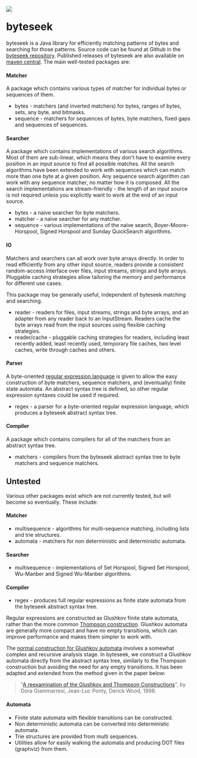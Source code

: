 
<img align="left" src="images/byteseek_logo_64x63.png"> 

# byteseek

byteseek is a Java library for efficiently matching patterns of bytes and searching for those patterns.  Source code can be found at Github in the [byteseek repository](https://github.com/nishihatapalmer/byteseek). Published releases of byteseek are also available on [maven central](https://search.maven.org/#search|ga|1|byteseek).  The main well-tested packages are:

#### Matcher

A package which contains various types of matcher for individual bytes or sequences of them.
* bytes - matchers (and inverted matchers) for bytes, ranges of bytes, sets, any byte, and bitmasks.
* sequence - matchers for sequences of bytes, byte matchers, fixed gaps and sequences of sequences.  

#### Searcher

A package which contains implementations of various search algorithms.  Most of them are sub-linear, which means they don't have to examine every position in an input source to find all possible matches.  All the search algorithms have been extended to work with sequences which can match more than one byte at a given position.  Any sequence search algorithm can work with any sequence matcher, no matter how it is composed.  All the search implementations are stream-friendly - the length of an input source is not required unless you explicitly want to work at the end of an input source.  

* bytes - a naive searcher for byte matchers.
* matcher - a naive searcher for any matcher.
* sequence - various implementations of the naive search, Boyer-Moore-Horspool, Signed Horspool and Sunday QuickSearch algorithms.

#### IO

Matchers and searchers can all work over byte arrays directly.  In order to read efficiently from any other input source,
readers provide a consistent random-access interface over files, input streams, strings and byte arrays.  Pluggable caching strategies allow tailoring the memory and performance for different use cases.

This package may be generally useful, independent of byteseek matching and searching.

* reader - readers for files, input streams, strings and byte arrays, and an adapter from any reader back to an InputStream.  Readers cache the byte arrays read from the input sources using flexible caching strategies.
* reader/cache - pluggable caching strategies for readers, including least recently added, least recently used, temporary file caches, two level caches, write through caches and others.

#### Parser
A byte-oriented [regular expression language](syntax.md) is given to allow the easy construction of byte matchers, sequence matchers, and (eventually) finite state automata.  An abstract syntax tree is defined, so other regular expression syntaxes could be used if required.
* regex - a parser for a byte-oriented regular expression language, which produces a byteseek abstract syntax tree.

#### Compiler
A package which contains compilers for all of the matchers from an abstract syntax tree.
* matchers - compilers from the byteseek abstract syntax tree to byte matchers and sequence matchers.

## Untested
Various other packages exist which are not currently tested, but will become so eventually.  These include:

#### Matcher
* multisequence - algorithms for multi-sequence matching, including lists and trie structures.
* automata - matchers for non deterministic and deterministic automata.

#### Searcher
* multisequence - implementations of Set Horspool, Signed Set Horspool, Wu-Manber and Signed Wu-Manber algorithms.

#### Compiler
* regex - produces full regular expressions as finite state automata from the byteseek abstract syntax tree.

Regular expressions are constructed as Glushkov finite state automata, rather than the more common [Thompson construction](https://en.wikipedia.org/wiki/Thompson's_construction).  Glushkov automata are generally more compact and have no empty transitions, which can improve performance and makes them simpler to work with.

The [normal construction for Glushkov automata](https://en.wikipedia.org/wiki/Glushkov's_construction_algorithm) involves a somewhat complex and recursive analysis stage.  In byteseek, we construct a Glushkov automata directly from the abstract syntax tree, similarly to the Thompson construction but avoiding the need for any empty transitions. It has been adapted and extended from the method given in the paper below:

> "[A reexamination of the Glushkov and Thompson Constructions](http://citeseerx.ist.psu.edu/viewdoc/summary?doi=10.1.1.50.5883&rank=1)", by Dora Giammarresi, Jean-Luc Ponty, Derick Wood, 1998.

#### Automata
* Finite state automata with flexible transitions can be constructed. 
* Non deterministic automata can be converted into deterministic automata.
* Trie structures are provided from multi sequences. 
* Utilities allow for easily walking the automata and producing DOT files (graphviz) from them.

